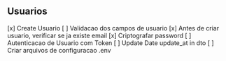 ## Usuarios

[x] Create Usuario
[ ] Validacao dos campos de usuario
[x] Antes de criar usuario, verificar se ja existe email
[x] Criptografar password
[ ] Autenticacao de Usuario com Token
[ ] Update Date update_at in dto
[ ] Criar arquivos de configuracao .env
